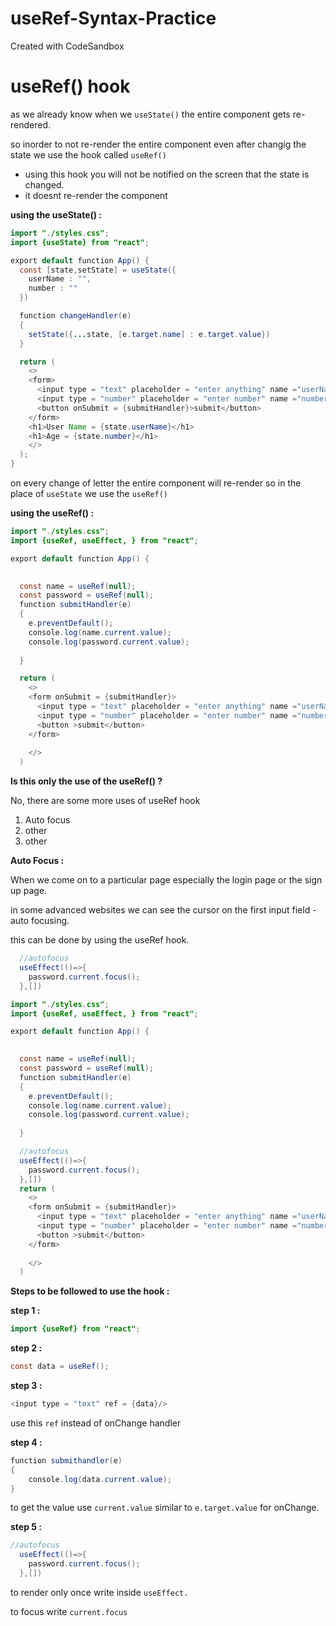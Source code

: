 # useRef-Syntax-Practice
Created with CodeSandbox

# useRef() hook

as we already know when we `useState()` the entire component gets re-rendered.

so inorder to not re-render the entire component even after changig the state we use the hook called `useRef()`

- using this hook you will not be notified on the screen that the state is changed.
- it doesnt re-render the component

**using the useState() :**

```java
import "./styles.css";
import {useState} from "react";

export default function App() {
  const [state,setState] = useState({
    userName : "",
    number : ""
  })

  function changeHandler(e)
  {
    setState({...state, [e.target.name] : e.target.value})
  }

  return (
    <>
    <form>
      <input type = "text" placeholder = "enter anything" name ="userName" onChange = {changeHandler}/>
      <input type = "number" placeholder = "enter number" name ="number" onChange = {changeHandler}/>
      <button onSubmit = {submitHandler}>submit</button>
    </form>
    <h1>User Name = {state.userName}</h1>
    <h1>Age = {state.number}</h1>
    </>
  );
}
```

on every change of letter the entire component will re-render so in the place of `useState` we use the `useRef()`

**using the useRef() :**

```java
import "./styles.css";
import {useRef, useEffect, } from "react";

export default function App() {

  
  const name = useRef(null);
  const password = useRef(null);
  function submitHandler(e)
  {
    e.preventDefault();
    console.log(name.current.value);
    console.log(password.current.value);
   
  }

  return (
    <>
    <form onSubmit = {submitHandler}>
      <input type = "text" placeholder = "enter anything" name ="userName" ref = {name} />
      <input type = "number" placeholder = "enter number" name ="number" ref = {password}/>
      <button >submit</button>
    </form>
    
    </>
  )
```

**Is this only the use of the useRef() ?**

No, there are some more uses of useRef hook 

1. Auto focus 
2. other
3. other

**Auto Focus :** 

When we come on to a particular page especially the login page or the sign up page.

in some advanced websites we can see the cursor on the first input field - auto focusing.

this can be done by using the useRef hook.

```java
  //autofocus
  useEffect(()=>{
    password.current.focus();
  },[])
```

```java
import "./styles.css";
import {useRef, useEffect, } from "react";

export default function App() {

  
  const name = useRef(null);
  const password = useRef(null);
  function submitHandler(e)
  {
    e.preventDefault();
    console.log(name.current.value);
    console.log(password.current.value);
   
  }

  //autofocus
  useEffect(()=>{
    password.current.focus();
  },[])
  return (
    <>
    <form onSubmit = {submitHandler}>
      <input type = "text" placeholder = "enter anything" name ="userName" ref = {name} />
      <input type = "number" placeholder = "enter number" name ="number" ref = {password}/>
      <button >submit</button>
    </form>
    
    </>
  )
```

**Steps to be followed to use the hook :**

**step 1 :**

```java
import {useRef} from "react";
```

**step 2 :**

```java
const data = useRef();
```

**step 3 :**

```java
<input type = "text" ref = {data}/>
```

use this `ref` instead of onChange handler

**step 4 :**

```java
function submithandler(e)
{
	console.log(data.current.value);
}
```

to get the value use `current.value` similar to `e.target.value` for onChange.

**step 5 :**

```java
//autofocus
  useEffect(()=>{
    password.current.focus();
  },[])
```

to render only once write inside `useEffect.`

to focus write `current.focus`
